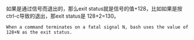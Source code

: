 如果是通过信号而退出的，那么exit status就是信号的值+128，比如如果是按ctrl-c导致的退出，那exit status是 128+2=130。
```
When a command terminates on a fatal signal N, bash uses the value of 128+N as the exit status.
```
